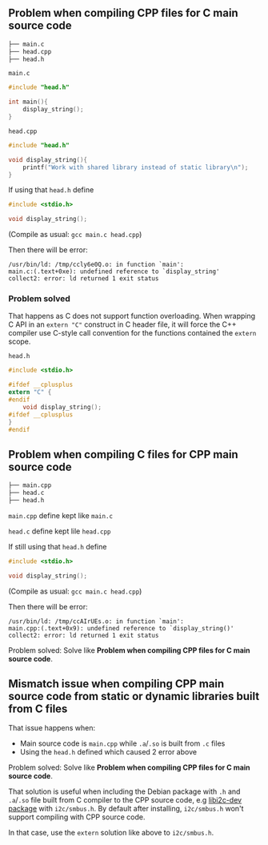 ## Problem when compiling CPP files for C main source code

```sh
├── main.c
├── head.cpp
├── head.h
```

``main.c``

```c
#include "head.h"

int main(){
	display_string();
}
```

``head.cpp``

```c
#include "head.h"

void display_string(){
    printf("Work with shared library instead of static library\n");
}
```

If using that ``head.h`` define

```c
#include <stdio.h>

void display_string();
```

(Compile as usual: ``gcc main.c head.cpp``)

Then there will be error:

```
/usr/bin/ld: /tmp/ccly6e0Q.o: in function `main':
main.c:(.text+0xe): undefined reference to `display_string'
collect2: error: ld returned 1 exit status
```

### Problem solved

That happens as C does not support function overloading. When wrapping C API in an ``extern "C"`` construct in C header file, it will force the C++ compiler use C-style call convention for the functions contained the ``extern`` scope.

``head.h``

```c
#include <stdio.h>

#ifdef __cplusplus
extern "C" {
#endif
    void display_string();
#ifdef __cplusplus
}
#endif  
```

## Problem when compiling C files for CPP main source code

```sh
├── main.cpp
├── head.c
├── head.h
```

``main.cpp`` define kept like ``main.c``

``head.c`` define kept lile ``head.cpp``

If still using that ``head.h`` define

```c
#include <stdio.h>

void display_string();
```

(Compile as usual: ``gcc main.c head.cpp``)

Then there will be error:

```
/usr/bin/ld: /tmp/ccAIrUEs.o: in function `main':
main.cpp:(.text+0x9): undefined reference to `display_string()'
collect2: error: ld returned 1 exit status
```

Problem solved: Solve like **Problem when compiling CPP files for C main source code**.

## Mismatch issue when compiling CPP main source code from static or dynamic libraries built from C files

That issue happens when:

* Main source code is ``main.cpp`` while ``.a``/``.so`` is built from ``.c`` files
* Using the ``head.h`` defined which caused 2 error above

Problem solved: Solve like **Problem when compiling CPP files for C main source code**.

That solution is useful when including the Debian package with ``.h`` and ``.a``/``.so`` file built from C compiler to the CPP source code, e.g [libi2c-dev package](https://github.com/TranPhucVinh/Linux-Shell/blob/master/Bash%20script/Install%20package.md#install-new-package) with ``i2c/smbus.h``. By default after installing, ``i2c/smbus.h`` won't support compiling with CPP source code.

In that case, use the ``extern`` solution like above to ``i2c/smbus.h``. 
